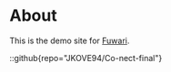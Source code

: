 # About

This is the demo site for [Fuwari](https://github.com/saicaca/fuwari).

::github{repo="JKOVE94/Co-nect-final"}

